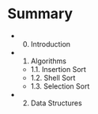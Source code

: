 # Summary

* 0. Introduction
* 1. Algorithms
   * 1.1. Insertion Sort
   * 1.2. Shell Sort
   * 1.3. Selection Sort
* 2. Data Structures

